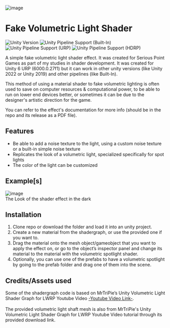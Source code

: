 ![image](https://github.com/user-attachments/assets/ab54a4f3-4ea6-492b-bec8-e158a915a17c)

# Fake Volumetric Light Shader
![Unity Version](https://img.shields.io/badge/Unity-6000.0.27%27LTS%2B-blueviolet?logo=unity)
![Unity Pipeline Support (Built-In)](https://img.shields.io/badge/BiRP_✔️-darkgreen?logo=unity)
![Unity Pipeline Support (URP)](https://img.shields.io/badge/URP_✔️-blue?logo=unity)
![Unity Pipeline Support (HDRP)](https://img.shields.io/badge/HDRP_✔️-darkred?logo=unity)
 
A simple fake volumetric light shader effect. It was created for Serious Point Games as part of my studies in shader development. 
It was created for Unity 6 URP (6000.0.27f1) but it can work in other unity versions (like Unity 2022 or Unity 2019) and other pipelines (like Built-In).

This method of using a material shader to fake volumetric lighting is often used to save on computer resources & computational power, 
to be able to run on lower end devices better, or sometimes it can be due to the designer's artistic direction for the game.

You can refer to the effect's documentation for more info (should be in the repo and its release as a PDF file).

## Features
- Be able to add a noise texture to the light, using a custom noise texture or a built-in simple noise texture
- Replicates the look of a volumetric light, specialized specifically for spot lights
- The color of the light can be customized

## Example[s]
![image](https://github.com/user-attachments/assets/9ab5895e-8e63-4a1d-bf29-5d48652cc655)
<br>
The Look of the shader effect in the dark

## Installation
1. Clone repo or download the folder and load it into an unity project.
2. Create a new material from the shadergraph, or use the provided one if you want to.
3. Drag the material onto the mesh object/gameobject that you want to apply the effect on, or go to the object’s inspector panel
and change its material to the material with the volumetric spotlight shader.
4. Optionally, you can use one of the prefabs to have a volumetric spotlight by going to the prefab folder and drag one of them into the scene.

## Credits/Assets used
Some of the shadergraph code is based on MrTriPie’s Unity Volumetric Light Shader Graph
for LWRP Youtube Video [-Youtube Video Link-](https://www.youtube.com/watch?v=rihJzWq7sE4).
<br>
<br>
The provided volumetric light shaft mesh is also from MrTriPie's Unity Volumetric Light
Shader Graph for LWRP Youtube Video tutorial through its provided download link.
